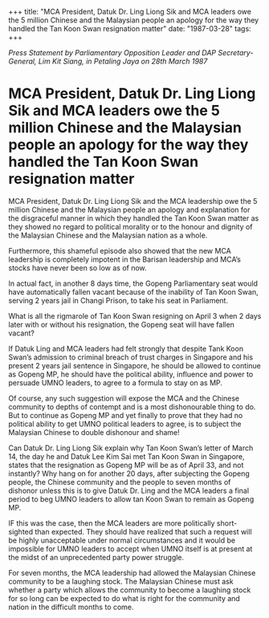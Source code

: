 +++ 
title: "MCA President, Datuk Dr. Ling Liong Sik and MCA leaders owe the 5 million Chinese and the Malaysian people an apology for the way they handled the Tan Koon Swan resignation matter"
date: "1987-03-28"
tags:
+++

_Press Statement by Parliamentary Opposition Leader and DAP Secretary- General, Lim Kit Siang, in Petaling Jaya on 28th March 1987_

# MCA President, Datuk Dr. Ling Liong Sik and MCA leaders owe the 5 million Chinese and the Malaysian people an apology for the way they handled the Tan Koon Swan resignation matter

MCA President, Datuk Dr. Ling Liong Sik and the MCA leadership owe the 5 million Chinese and the Malaysian people an apology and explanation for the disgraceful manner in which they handled the Tan Koon Swan matter as they showed no regard to political morality or to the honour and dignity of the Malaysian Chinese and the Malaysian nation as a whole.</u>

Furthermore, this shameful episode also showed that the new MCA leadership is completely impotent in the Barisan leadership and MCA’s stocks have never been so low as of now.

In actual fact, in another 8 days time, the Gopeng Parliamentary seat would have automatically fallen vacant because of the inability of Tan Koon Swan, serving 2 years jail in Changi Prison, to take his seat in Parliament.

What is all the rigmarole of Tan Koon Swan resigning on April 3 when 2 days later with or without his resignation, the Gopeng seat will have fallen vacant?

If Datuk Ling and MCA leaders had felt strongly that despite Tank Koon Swan’s admission to criminal breach of trust charges in Singapore and his present 2 years jail sentence in Singapore, he should be allowed to continue as Gopeng MP, he should have the political ability, influence and power to persuade UMNO leaders, to agree to a formula to stay on as MP.

Of course, any such suggestion will expose the MCA and the Chinese community to depths of contempt and is a most dishonourable thing to do. But to continue as Gopeng MP and yet finally to prove that they had no political ability to get UMNO political leaders to agree, is to subject the Malaysian Chinese to double dishonour and shame!

Can Datuk Dr. Ling Liong Sik explain why Tan Koon Swan’s letter of March 14, the day he and Datuk Lee Kim Sai met Tan Koon Swan in Singapore, states that the resignation as Gopeng MP will be as of April 33, and not instantly? Why hang on for another 20 days, after subjecting the Gopeng people, the Chinese community and the people to seven months of dishonor unless this is to give Datuk Dr. Ling and the MCA leaders a final period to beg UMNO leaders to allow tan Koon Swan to remain as Gopeng MP.

IF this was the case, then the MCA leaders are more politically short-sighted than expected. They should have realized that such a request will be highly unacceptable under normal circumstances and it would be impossible for UMNO leaders to accept when UMNO itself is at present at the midst of an unprecedented party power struggle.

For seven months, the MCA leadership had allowed the Malaysian Chinese community to be a laughing stock. The Malaysian Chinese must ask whether a party which allows the community to become a laughing stock for so long can be expected to do what is right for the community and nation in the difficult months to come.

 
